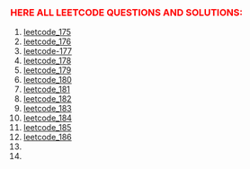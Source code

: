 ###  <span style="color:red">HERE ALL LEETCODE QUESTIONS AND SOLUTIONS:</span>


1. [leetcode_175](https://github.com/mantukumardeka/DataEngineering-Codes/blob/main/PySparkCodes/leetcode_175.py)
2. [leetcode_176](https://github.com/mantukumardeka/DataEngineering-Codes/blob/main/PySparkCodes/leetcode_176.py)
3. [leetcode-177]()
4. [leetcode_178](https://github.com/mantukumardeka/DataEngineering-Codes/blob/main/PySparkCodes/leetcode_178.py)
5. [leetcode_179](https://github.com/mantukumardeka/DataEngineering-Codes/blob/main/PySparkCodes/leetcode_179.py)
6. [leetcode_180](https://github.com/mantukumardeka/DataEngineering-Codes/blob/main/PySparkCodes/leetcode_180.py)
7. [leetcode_181](https://github.com/mantukumardeka/DataEngineering-Codes/blob/main/PySparkCodes/leetcode_181.py)
8. [leetcode_182](https://github.com/mantukumardeka/DataEngineering-Codes/blob/main/PySparkCodes/leetcode_182.py)
9. [leetcode_183](https://github.com/mantukumardeka/DataEngineering-Codes/blob/main/PySparkCodes/leetcode_183.py)
10. [leetcode_184](https://github.com/mantukumardeka/DataEngineering-Codes/blob/main/PySparkCodes/leetcode_184.py)
11. [leetcode_185]()
12. [leetcode_186]()
11. 
8. 